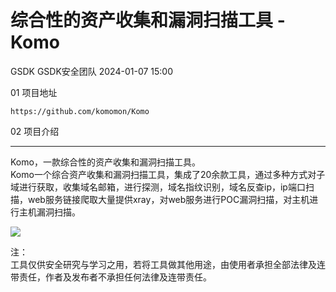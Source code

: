 #  综合性的资产收集和漏洞扫描工具 - Komo   
GSDK  GSDK安全团队   2024-01-07 15:00  
  
01 项目地址  
```
https://github.com/komomon/Komo
```  
  
  
02 项目介绍  
  
****  
Komo，一款综合性的资产收集和漏洞扫描工具。  
Komo一个综合资产收集和漏洞扫描工具，集成了20余款工具，通过多种方式对子域进行获取，收集域名邮箱，进行探测，域名指纹识别，域名反查ip，ip端口扫描，web服务链接爬取大量提供xray，对web服务进行POC漏洞扫描，对主机进行主机漏洞扫描。  
  
![](https://mmbiz.qpic.cn/sz_mmbiz_png/Xu1xJEZRrFiaTZFShrkEp1CzRDo2Dy388vvGzPgWaBBQ2boW1Pj70RT39ribEaRLFbqEnInCd0CfVWoWtbVCNtVQ/640?wx_fmt=png&from=appmsg "")  
  
注：  
工具仅供安全研究与学习之用，若将工具做其他用途，由使用者承担全部法律及连带责任，作者及发布者不承担任何法律及连带责任。  
  
